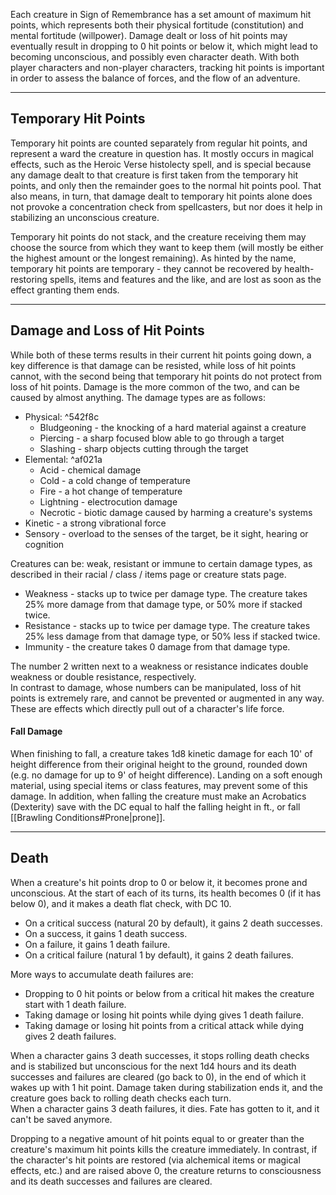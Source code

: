 Each creature in Sign of Remembrance has a set amount of maximum hit points, which represents both their physical fortitude (constitution) and mental fortitude (willpower). Damage dealt or loss of hit points may eventually result in dropping to 0 hit points or below it, which might lead to becoming unconscious, and possibly even character death. With both player characters and non-player characters, tracking hit points is important in order to assess the balance of forces, and the flow of an adventure.
   - - -
## Temporary Hit Points
 
Temporary hit points are counted separately from regular hit points, and represent a ward the creature in question has. It mostly occurs in magical effects, such as the Heroic Verse histolecty spell, and is special because any damage dealt to that creature is first taken from the temporary hit points, and only then the remainder goes to the normal hit points pool. That also means, in turn, that damage dealt to temporary hit points alone does not provoke a concentration check from spellcasters, but nor does it help in stabilizing an unconscious creature.
 
Temporary hit points do not stack, and the creature receiving them may choose the source from which they want to keep them (will mostly be either the highest amount or the longest remaining). As hinted by the name, temporary hit points are temporary - they cannot be recovered by health-restoring spells, items and features and the like, and are lost as soon as the effect granting them ends.
   
- - -
## Damage and Loss of Hit Points
 
While both of these terms results in their current hit points going down, a key difference is that damage can be resisted, while loss of hit points cannot, with the second being that temporary hit points do not protect from loss of hit points. Damage is the more common of the two, and can be caused by almost anything. The damage types are as follows:

* Physical: ^542f8c
	* Bludgeoning - the knocking of a hard material against a creature
	* Piercing - a sharp focused blow able to go through a target
	* Slashing - sharp objects cutting through the target
* Elemental: ^af021a
	* Acid - chemical damage
	* Cold - a cold change of temperature
	* Fire - a hot change of temperature
	* Lightning - electrocution damage
	* Necrotic - biotic damage caused by harming a creature's systems
* Kinetic - a strong vibrational force
* Sensory - overload to the senses of the target, be it sight, hearing or cognition

Creatures can be: weak, resistant or immune to certain damage types, as described in their racial / class / items page or creature stats page.
 
- Weakness - stacks up to twice per damage type. The creature takes 25% more damage from that damage type, or 50% more if stacked twice.
- Resistance - stacks up to twice per damage type. The creature takes 25% less damage from that damage type, or 50% less if stacked twice.
- Immunity - the creature takes 0 damage from that damage type.
 
The number 2 written next to a weakness or resistance indicates double weakness or double resistance, respectively.  
In contrast to damage, whose numbers can be manipulated, loss of hit points is extremely rare, and cannot be prevented or augmented in any way. These are effects which directly pull out of a character's life force.

#### Fall Damage

When finishing to fall, a creature takes 1d8 kinetic damage for each 10' of height difference from their original height to the ground, rounded down (e.g. no damage for up to 9' of height difference). Landing on a soft enough material, using special items or class features, may prevent some of this damage.
In addition, when falling the creature must make an Acrobatics (Dexterity) save with the DC equal to half the falling height in ft., or fall [[Brawling Conditions#Prone|prone]].
-- -
## Death
 
When a creature's hit points drop to 0 or below it, it becomes prone and unconscious. At the start of each of its turns, its health becomes 0 (if it has below 0), and it makes a death flat check, with DC 10.

- On a critical success (natural 20 by default), it gains 2 death successes.
- On a success, it gains 1 death success.
- On a failure, it gains 1 death failure.
- On a critical failure (natural 1 by default), it gains 2 death failures.

More ways to accumulate death failures are:

- Dropping to 0 hit points or below from a critical hit makes the creature start with 1 death failure.
- Taking damage or losing hit points while dying gives 1 death failure.
- Taking damage or losing hit points from a critical attack while dying gives 2 death failures.
 
When a character gains 3 death successes, it stops rolling death checks and is stabilized but unconscious for the next 1d4 hours and its death successes and failures are cleared (go back to 0), in the end of which it wakes up with 1 hit point. Damage taken during stabilization ends it, and the creature goes back to rolling death checks each turn.  
When a character gains 3 death failures, it dies. Fate has gotten to it, and it can't be saved anymore.
 
Dropping to a negative amount of hit points equal to or greater than the creature's maximum hit points kills the creature immediately. In contrast, if the character's hit points are restored (via alchemical items or magical effects, etc.) and are raised above 0, the creature returns to consciousness and its death successes and failures are cleared.